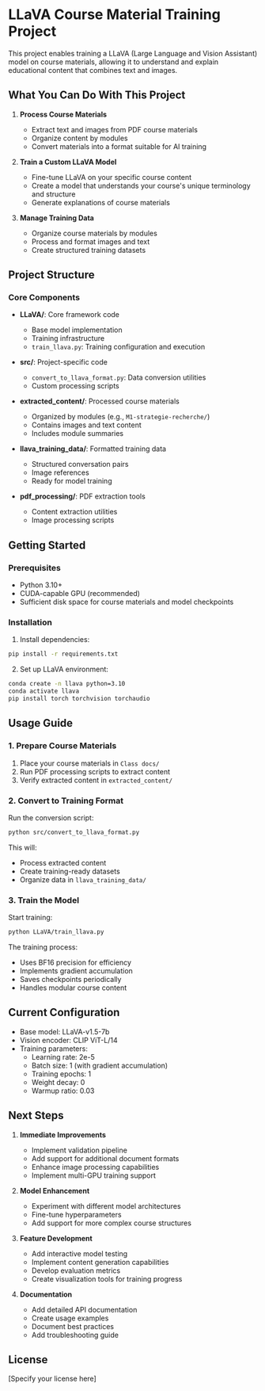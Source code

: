 # LLaVA Course Material Training Project

This project enables training a LLaVA (Large Language and Vision Assistant) model on course materials, allowing it to understand and explain educational content that combines text and images.

## What You Can Do With This Project

1. **Process Course Materials**
   - Extract text and images from PDF course materials
   - Organize content by modules
   - Convert materials into a format suitable for AI training

2. **Train a Custom LLaVA Model**
   - Fine-tune LLaVA on your specific course content
   - Create a model that understands your course's unique terminology and structure
   - Generate explanations of course materials

3. **Manage Training Data**
   - Organize course materials by modules
   - Process and format images and text
   - Create structured training datasets

## Project Structure

### Core Components

- **LLaVA/**: Core framework code
  - Base model implementation
  - Training infrastructure
  - `train_llava.py`: Training configuration and execution

- **src/**: Project-specific code
  - `convert_to_llava_format.py`: Data conversion utilities
  - Custom processing scripts

- **extracted_content/**: Processed course materials
  - Organized by modules (e.g., `M1-strategie-recherche/`)
  - Contains images and text content
  - Includes module summaries

- **llava_training_data/**: Formatted training data
  - Structured conversation pairs
  - Image references
  - Ready for model training

- **pdf_processing/**: PDF extraction tools
  - Content extraction utilities
  - Image processing scripts

## Getting Started

### Prerequisites

- Python 3.10+
- CUDA-capable GPU (recommended)
- Sufficient disk space for course materials and model checkpoints

### Installation

1. Install dependencies:
```bash
pip install -r requirements.txt
```

2. Set up LLaVA environment:
```bash
conda create -n llava python=3.10
conda activate llava
pip install torch torchvision torchaudio
```

## Usage Guide

### 1. Prepare Course Materials

1. Place your course materials in `Class docs/`
2. Run PDF processing scripts to extract content
3. Verify extracted content in `extracted_content/`

### 2. Convert to Training Format

Run the conversion script:
```bash
python src/convert_to_llava_format.py
```

This will:
- Process extracted content
- Create training-ready datasets
- Organize data in `llava_training_data/`

### 3. Train the Model

Start training:
```bash
python LLaVA/train_llava.py
```

The training process:
- Uses BF16 precision for efficiency
- Implements gradient accumulation
- Saves checkpoints periodically
- Handles modular course content

## Current Configuration

- Base model: LLaVA-v1.5-7b
- Vision encoder: CLIP ViT-L/14
- Training parameters:
  - Learning rate: 2e-5
  - Batch size: 1 (with gradient accumulation)
  - Training epochs: 1
  - Weight decay: 0
  - Warmup ratio: 0.03

## Next Steps

1. **Immediate Improvements**
   - Implement validation pipeline
   - Add support for additional document formats
   - Enhance image processing capabilities
   - Implement multi-GPU training support

2. **Model Enhancement**
   - Experiment with different model architectures
   - Fine-tune hyperparameters
   - Add support for more complex course structures

3. **Feature Development**
   - Add interactive model testing
   - Implement content generation capabilities
   - Develop evaluation metrics
   - Create visualization tools for training progress

4. **Documentation**
   - Add detailed API documentation
   - Create usage examples
   - Document best practices
   - Add troubleshooting guide

## License

[Specify your license here]
